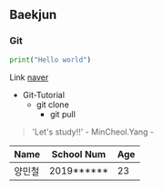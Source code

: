 ## Baekjun
### Git

```python
print("Hello world")
```
Link
[naver](http://naver.com)

* Git-Tutorial
  * git clone
    * git pull

> 'Let's study!!' - MinCheol.Yang -

Name|School Num|Age
---|---|---
양민철|2019******|23
